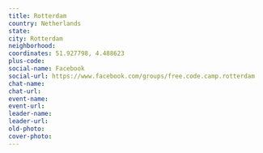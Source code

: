 ```yaml
---
title: Rotterdam
country: Netherlands
state: 
city: Rotterdam
neighborhood: 
coordinates: 51.927798, 4.488623
plus-code:
social-name: Facebook
social-url: https://www.facebook.com/groups/free.code.camp.rotterdam
chat-name:
chat-url:
event-name:
event-url:
leader-name:
leader-url:
old-photo: 
cover-photo:
---
```

